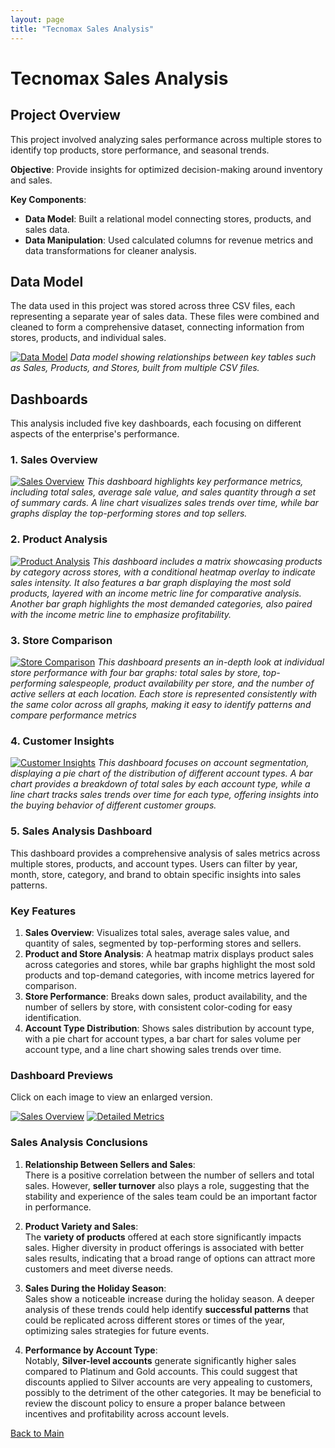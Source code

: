 ```yaml
---
layout: page
title: "Tecnomax Sales Analysis"
---
```


# Tecnomax Sales Analysis

## Project Overview
This project involved analyzing sales performance across multiple stores to identify top products, store performance, and seasonal trends.

**Objective**: Provide insights for optimized decision-making around inventory and sales.

**Key Components**:
- **Data Model**: Built a relational model connecting stores, products, and sales data.
- **Data Manipulation**: Used calculated columns for revenue metrics and data transformations for cleaner analysis.

## Data Model
The data used in this project was stored across three CSV files, each representing a separate year of sales data. These files were combined and cleaned to form a comprehensive dataset, connecting information from stores, products, and individual sales.

[![Data Model](/assets/img/Datamodel.png)](https://Savenast.github.io/portfolio/assets/img/Datamodel.png)
*Data model showing relationships between key tables such as Sales, Products, and Stores, built from multiple CSV files.*


## Dashboards

This analysis included five key dashboards, each focusing on different aspects of the enterprise's performance.

### 1. Sales Overview
[![Sales Overview](assets/img/TecnomaxResumen.png)](https://Savenast.github.io/portfolio/assets/img/TecnomaxResumen.png)
*This dashboard highlights key performance metrics, including total sales, average sale value, and sales quantity through a set of summary cards. A line chart visualizes sales trends over time, while bar graphs display the top-performing stores and top sellers.*

### 2. Product Analysis
[![Product Analysis](assets/img/TecnomaxProductos.png)](https://Savenast.github.io/portfolio/assets/img/TecnomaxProductos.png)
*This dashboard includes a matrix showcasing products by category across stores, with a conditional heatmap overlay to indicate sales intensity. It also features a bar graph displaying the most sold products, layered with an income metric line for comparative analysis. Another bar graph highlights the most demanded categories, also paired with the income metric line to emphasize profitability.*

### 3. Store Comparison
[![Store Comparison](assets/img/TecnomaxSucyVend.png)](https://Savenast.github.io/portfolio/assets/img/TecnomaxSucyVend.png)
*This dashboard presents an in-depth look at individual store performance with four bar graphs: total sales by store, top-performing salespeople, product availability per store, and the number of active sellers at each location. Each store is represented consistently with the same color across all graphs, making it easy to identify patterns and compare performance metrics*

### 4. Customer Insights
[![Customer Insights](assets/img/TecnomaxClientes.png)](https://Savenast.github.io/portfolio/assets/img/TecnomaxClientes.png)
*This dashboard focuses on account segmentation, displaying a pie chart of the distribution of different account types. A bar chart provides a breakdown of total sales by each account type, while a line chart tracks sales trends over time for each type, offering insights into the buying behavior of different customer groups.*

### 5. Sales Analysis Dashboard

This dashboard provides a comprehensive analysis of sales metrics across multiple stores, products, and account types. Users can filter by year, month, store, category, and brand to obtain specific insights into sales patterns.

### Key Features

1. **Sales Overview**: Visualizes total sales, average sales value, and quantity of sales, segmented by top-performing stores and sellers.
2. **Product and Store Analysis**: A heatmap matrix displays product sales across categories and stores, while bar graphs highlight the most sold products and top-demand categories, with income metrics layered for comparison.
3. **Store Performance**: Breaks down sales, product availability, and the number of sellers by store, with consistent color-coding for easy identification.
4. **Account Type Distribution**: Shows sales distribution by account type, with a pie chart for account types, a bar chart for sales volume per account type, and a line chart showing sales trends over time.

### Dashboard Previews

Click on each image to view an enlarged version.

 [![Sales Overview](./assets/img/Insight1.png)](https://Savenast.github.io/portfolio/assets/img/Insight1.png)
 [![Detailed Metrics](./assets/img/Insight2.png)](https://Savenast.github.io/portfolio/assets/img/Insight2.png)

### Sales Analysis Conclusions

1. **Relationship Between Sellers and Sales**:  
   There is a positive correlation between the number of sellers and total sales. However, **seller turnover** also plays a role, suggesting that the stability and experience of the sales team could be an important factor in performance.

2. **Product Variety and Sales**:  
   The **variety of products** offered at each store significantly impacts sales. Higher diversity in product offerings is associated with better sales results, indicating that a broad range of options can attract more customers and meet diverse needs.

3. **Sales During the Holiday Season**:  
   Sales show a noticeable increase during the holiday season. A deeper analysis of these trends could help identify **successful patterns** that could be replicated across different stores or times of the year, optimizing sales strategies for future events.

4. **Performance by Account Type**:  
   Notably, **Silver-level accounts** generate significantly higher sales compared to Platinum and Gold accounts. This could suggest that discounts applied to Silver accounts are very appealing to customers, possibly to the detriment of the other categories. It may be beneficial to review the discount policy to ensure a proper balance between incentives and profitability across account levels.

[Back to Main](/portfolio)
